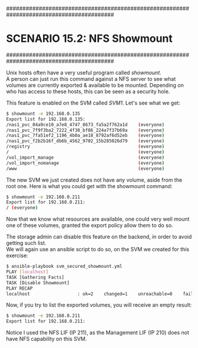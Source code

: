 #########################################################################################
# SCENARIO 15.2: NFS Showmount
#########################################################################################  

Unix hosts often have a very useful program called _showmount_.  
A person can just run this command against a NFS server to see what volumes are currently exported & available to be mounted.
Depending on who has access to these hosts, this can be seen as a security hole.  

This feature is enabled on the SVM called _SVM1_. Let's see what we get:

```bash
$ showmount -e 192.168.0.135
Export list for 192.168.0.135:
/nas1_pvc_04a9ce10_a7e8_4747_8673_fa5a2f762a1d    (everyone)
/nas1_pvc_7f9f3ba2_7222_4f38_bf86_224a7f37b69a    (everyone)
/nas1_pvc_7fa51ef2_1196_4b0a_ae18_8792af6d52eb    (everyone)
/nas1_pvc_f2b2b16f_db6b_4562_9702_15b285026d79    (everyone)
/registry                                         (everyone)
/                                                 (everyone)
/vol_import_manage                                (everyone)
/vol_import_nomanage                              (everyone)
/www                                              (everyone)
```

The new SVM we just created does not have any volume, aside from the root one. Here is what you could get with the showmount command:

```bash
$ showmount -e 192.168.0.211
Export list for 192.168.0.211:
/ (everyone)
```

Now that we know what resources are available, one could very well mount one of these volumes, granted the export policy allow them to do so.  

The storage admin can disable this feature on the backend, in order to avoid getting such list.  
We will again use an ansible script to do so, on the SVM we created for this exercise:

```bash
$ ansible-playbook svm_secured_showmount.yml
PLAY [localhost]
TASK [Gathering Facts]
TASK [Disable Showmount]
PLAY RECAP
localhost                  : ok=2    changed=1    unreachable=0    failed=0    skipped=0    rescued=0    ignored=0
```

Now, if you try to list the exported volumes, you will receive an empty result:

```bash
$ showmount -e 192.168.0.211
Export list for 192.168.0.211:
```

Notice I used the NFS LIF (IP 211), as the Management LIF (IP 210) does not have NFS capability on this SVM.